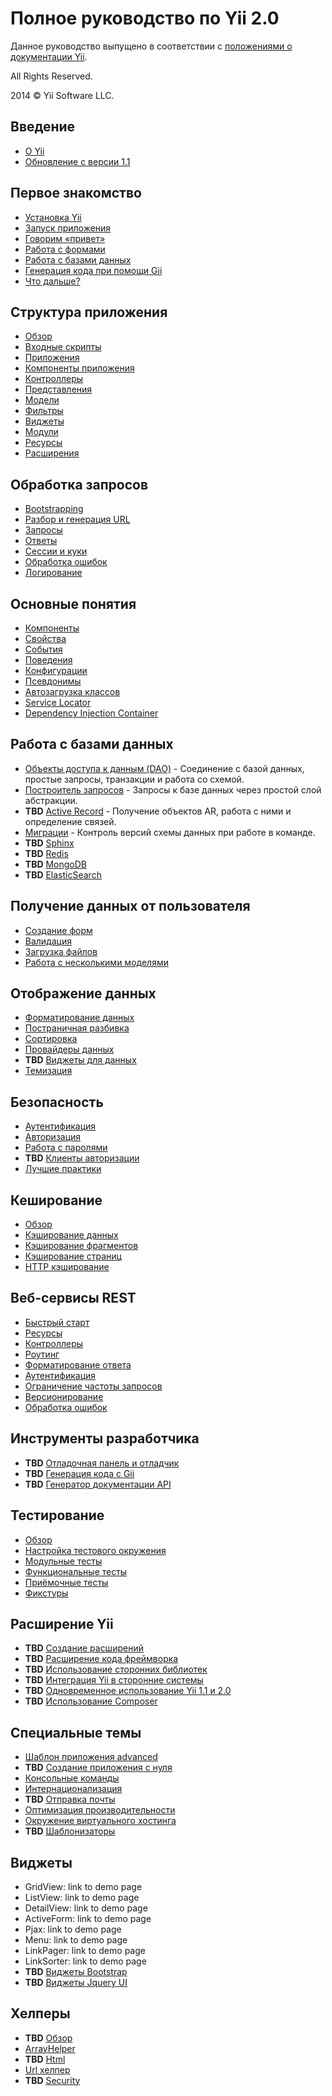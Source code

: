 Полное руководство по Yii 2.0
=============================

Данное руководство выпущено в соответствии с [положениями о документации Yii](http://www.yiiframework.com/doc/terms/).

All Rights Reserved.

2014 © Yii Software LLC.


Введение
--------

* [О Yii](intro-yii.md)
* [Обновление с версии 1.1](intro-upgrade-from-v1.md)


Первое знакомство
-----------------

* [Установка Yii](start-installation.md)
* [Запуск приложения](start-workflow.md)
* [Говорим «привет»](start-hello.md)
* [Работа с формами](start-forms.md)
* [Работа с базами данных](start-databases.md)
* [Генерация кода при помощи Gii](start-gii.md)
* [Что дальше?](start-looking-ahead.md)


Структура приложения
--------------------

* [Обзор](structure-overview.md)
* [Входные скрипты](structure-entry-scripts.md)
* [Приложения](structure-applications.md)
* [Компоненты приложения](structure-application-components.md)
* [Контроллеры](structure-controllers.md)
* [Представления](structure-views.md)
* [Модели](structure-models.md)
* [Фильтры](structure-filters.md)
* [Виджеты](structure-widgets.md)
* [Модули](structure-modules.md)
* [Ресурсы](structure-assets.md)
* [Расширения](structure-extensions.md)


Обработка запросов
------------------

* [Bootstrapping](runtime-bootstrapping.md)
* [Разбор и генерация URL](runtime-routing.md)
* [Запросы](runtime-requests.md)
* [Ответы](runtime-responses.md)
* [Сессии и куки](runtime-sessions-cookies.md)
* [Обработка ошибок](runtime-handling-errors.md)
* [Логирование](runtime-logging.md)


Основные понятия
----------------

* [Компоненты](concept-components.md)
* [Свойства](concept-properties.md)
* [События](concept-events.md)
* [Поведения](concept-behaviors.md)
* [Конфигурации](concept-configurations.md)
* [Псевдонимы](concept-aliases.md)
* [Автозагрузка классов](concept-autoloading.md)
* [Service Locator](concept-service-locator.md)
* [Dependency Injection Container](concept-di-container.md)


Работа с базами данных
----------------------

* [Объекты доступа к данным (DAO)](db-dao.md) - Соединение с базой данных, простые запросы, транзакции и работа со схемой.
* [Построитель запросов](db-query-builder.md) - Запросы к базе данных через простой слой абстракции.
* **TBD** [Active Record](db-active-record.md) - Получение объектов AR, работа с ними и определение связей.
* [Миграции](db-migrations.md) - Контроль версий схемы данных при работе в команде.
* **TBD** [Sphinx](db-sphinx.md)
* **TBD** [Redis](db-redis.md)
* **TBD** [MongoDB](db-mongodb.md)
* **TBD** [ElasticSearch](db-elasticsearch.md)


Получение данных от пользователя
--------------------------------

* [Создание форм](input-forms.md)
* [Валидация](input-validation.md)
* [Загрузка файлов](input-file-upload.md)
* [Работа с несколькими моделями](input-multiple-models.md)


Отображение данных
------------------

* [Форматирование данных](output-formatting.md)
* [Постраничная разбивка](output-pagination.md)
* [Сортировка](output-sorting.md)
* [Провайдеры данных](output-data-providers.md)
* **TBD** [Виджеты для данных](output-data-widgets.md)
* [Темизация](output-theming.md)


Безопасность
------------

* [Аутентификация](security-authentication.md)
* [Авторизация](security-authorization.md)
* [Работа с паролями](security-passwords.md)
* **TBD** [Клиенты авторизации](security-auth-clients.md)
* [Лучшие практики](security-best-practices.md)


Кеширование
-----------

* [Обзор](caching-overview.md)
* [Кэширование данных](caching-data.md)
* [Кэширование фрагментов](caching-fragment.md)
* [Кэширование страниц](caching-page.md)
* [HTTP кэширование](caching-http.md)


Веб-сервисы REST
----------------

* [Быстрый старт](rest-quick-start.md)
* [Ресурсы](rest-resources.md)
* [Контроллеры](rest-controllers.md)
* [Роутинг](rest-routing.md)
* [Форматирование ответа](rest-response-formatting.md)
* [Аутентификация](rest-authentication.md)
* [Ограничение частоты запросов](rest-rate-limiting.md)
* [Версионирование](rest-versioning.md)
* [Обработка ошибок](rest-error-handling.md)


Инструменты разработчика
------------------------

* **TBD** [Отладочная панель и отладчик](tool-debugger.md)
* **TBD** [Генерация кода с Gii](tool-gii.md)
* **TBD** [Генератор документации API](tool-api-doc.md)


Тестирование
------------

* [Обзор](test-overview.md)
* [Настройка тестового окружения](test-environment-setup.md)
* [Модульные тесты](test-unit.md)
* [Функциональные тесты](test-functional.md)
* [Приёмочные тесты](test-acceptance.md)
* [Фикстуры](test-fixtures.md)


Расширение Yii
--------------

* **TBD** [Создание расширений](extend-creating-extensions.md)
* **TBD** [Расширение кода фреймворка](extend-customizing-core.md)
* **TBD** [Использование сторонних библиотек](extend-using-libs.md)
* **TBD** [Интеграция Yii в сторонние системы](extend-embedding-in-others.md)
* **TBD** [Одновременное использование Yii 1.1 и 2.0](extend-using-v1-v2.md)
* **TBD** [Использование Composer](extend-using-composer.md)


Специальные темы
----------------

* [Шаблон приложения advanced](tutorial-advanced-app.md)
* **TBD** [Создание приложения с нуля](tutorial-start-from-scratch.md)
* [Консольные команды](tutorial-console.md)
* [Интернационализация](tutorial-i18n.md)
* **TBD** [Отправка почты](tutorial-mailing.md)
* [Оптимизация производительности](tutorial-performance-tuning.md)
* [Окружение виртуального хостинга](tutorial-shared-hosting.md)
* **TBD** [Шаблонизаторы](tutorial-template-engines.md)


Виджеты
-------

* GridView: link to demo page
* ListView: link to demo page
* DetailView: link to demo page
* ActiveForm: link to demo page
* Pjax: link to demo page
* Menu: link to demo page
* LinkPager: link to demo page
* LinkSorter: link to demo page
* **TBD** [Виджеты Bootstrap](widget-bootstrap.md)
* **TBD** [Виджеты Jquery UI](widget-jui.md)


Хелперы
-------

* **TBD** [Обзор](helper-overview.md)
* [ArrayHelper](helper-array.md)
* **TBD** [Html](helper-html.md)
* [Url хелпер](helper-url.md)
* **TBD** [Security](helper-security.md)


